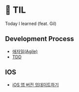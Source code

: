 # 🔎 TIL

Today I learned (feat. Gil)

## Development Process

- [애자일(Agile)](<./DevelopmentProcess/애자일(Agile).md>)
- [TDD](./DevelopmentProcess/TDD.md)

## IOS

- [iOS 앱 버전 업데이트하기](./iOS/iOS%20앱%20버전%20업데이트하기.md)
